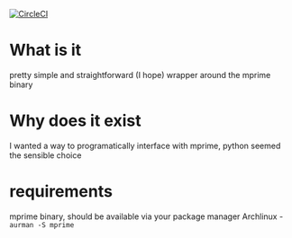 [![CircleCI](https://circleci.com/gh/chestm007/python-mprime.svg?style=svg)](https://circleci.com/gh/chestm007/python-mprime)  

# What is it
pretty simple and straightforward (I hope) wrapper around the mprime binary 
 
# Why does it exist 
I wanted a way to programatically interface with mprime, python seemed the
sensible choice

# requirements
mprime binary, should be available via your package manager 
  Archlinux - `aurman -S mprime`
